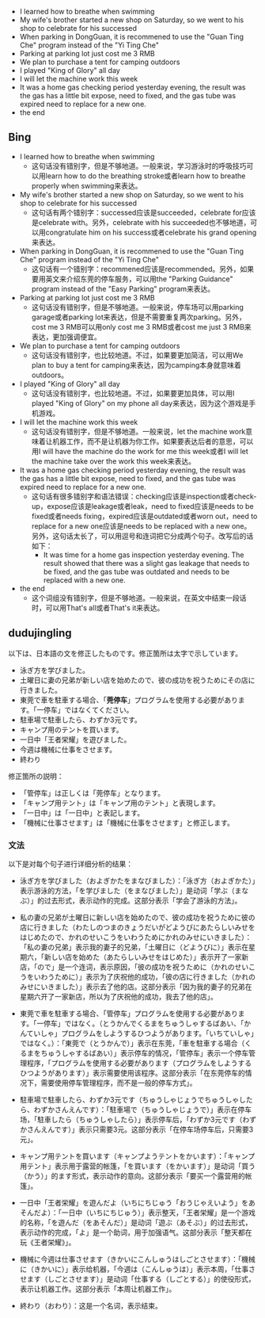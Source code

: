 - I learned how to breathe when swimming
- My wife's brother started a new shop on Saturday, so we went to his shop to celebrate for his successed
- When parking in DongGuan, it is recommened to use the "Guan Ting Che" program instead of the "Yi Ting Che"
- Parking at parking lot just cost me 3 RMB
- We plan to purchase a tent for camping outdoors
- I played "King of Glory" all day
- I will let the machine work this week
- It was a home gas checking period yesterday evening, the result was the gas has a little bit expose, need to fixed, and the gas tube was expired need to replace for a new one.
- the end

## Bing
- I learned how to breathe when swimming
  - 这句话没有错别字，但是不够地道。一般来说，学习游泳时的呼吸技巧可以用learn how to do the breathing stroke或者learn how to breathe properly when swimming来表达。
- My wife's brother started a new shop on Saturday, so we went to his shop to celebrate for his successed
  - 这句话有两个错别字：successed应该是succeeded，celebrate for应该是celebrate with。另外，celebrate with his succeeded也不够地道，可以用congratulate him on his success或者celebrate his grand opening来表达。
- When parking in DongGuan, it is recommened to use the "Guan Ting Che" program instead of the "Yi Ting Che"
  - 这句话有一个错别字：recommened应该是recommended。另外，如果要用英文来介绍东莞的停车服务，可以用the "Parking Guidance" program instead of the "Easy Parking" program来表达。
- Parking at parking lot just cost me 3 RMB
  - 这句话没有错别字，但是不够地道。一般来说，停车场可以用parking garage或者parking lot来表达，但是不需要重复两次parking。另外，cost me 3 RMB可以用only cost me 3 RMB或者cost me just 3 RMB来表达，更加强调便宜。
- We plan to purchase a tent for camping outdoors
  - 这句话没有错别字，也比较地道。不过，如果要更加简洁，可以用We plan to buy a tent for camping来表达，因为camping本身就意味着outdoors。
- I played "King of Glory" all day
  - 这句话没有错别字，也比较地道。不过，如果要更加具体，可以用I played "King of Glory" on my phone all day来表达，因为这个游戏是手机游戏。
- I will let the machine work this week
  - 这句话没有错别字，但是不够地道。一般来说，let the machine work意味着让机器工作，而不是让机器为你工作。如果要表达后者的意思，可以用I will have the machine do the work for me this week或者I will let the machine take over the work this week来表达。
- It was a home gas checking period yesterday evening, the result was the gas has a little bit expose, need to fixed, and the gas tube was expired need to replace for a new one.
  - 这句话有很多错别字和语法错误：checking应该是inspection或者check-up，expose应该是leakage或者leak，need to fixed应该是needs to be fixed或者needs fixing，expired应该是outdated或者worn out，need to replace for a new one应该是needs to be replaced with a new one。另外，这句话太长了，可以用逗号和连词把它分成两个句子。改写后的话如下：
    - It was time for a home gas inspection yesterday evening. The result showed that there was a slight gas leakage that needs to be fixed, and the gas tube was outdated and needs to be replaced with a new one.
- the end
  - 这个词组没有错别字，但是不够地道。一般来说，在英文中结束一段话时，可以用That's all或者That's it来表达。

## dudujingling
以下は、日本語の文を修正したものです。修正箇所は太字で示しています。

- 泳ぎ方を学びました。
- 土曜日に妻の兄弟が新しい店を始めたので、彼の成功を祝うためにその店に行きました。
- 東莞で車を駐車する場合、「**莞停车**」プログラムを使用する必要があります。「一停车」ではなくてください。
- 駐車場で駐車したら、わずか3元です。
- キャンプ用のテントを買います。
- 一日中「王者栄耀」を遊びました。
- 今週は機械に仕事をさせます。
- 終わり

修正箇所の説明：

- 「管停车」は正しくは「莞停车」となります。
- 「キャンプ用テント」は「キャンプ用のテント」と表現します。
- 「一日中」は「一日中」と表記します。
- 「機械に仕事させます」は「機械に仕事をさせます」と修正します。

### 文法
以下是对每个句子进行详细分析的结果：

- 泳ぎ方を学びました（およぎかたをまなびました）：「泳ぎ方（およぎかた）」表示游泳的方法，「を学びました（をまなびました）」是动词「学ぶ（まなぶ）」的过去形式，表示动作的完成。这部分表示「学会了游泳的方法」。

- 私の妻の兄弟が土曜日に新しい店を始めたので、彼の成功を祝うために彼の店に行きました（わたしのつまのきょうだいがどようびにあたらしいみせをはじめたので、かれのせいこうをいわうためにかれのみせにいきました）：「私の妻の兄弟」表示我的妻子的兄弟，「土曜日に（どようびに）」表示在星期六，「新しい店を始めた（あたらしいみせをはじめた）」表示开了一家新店，「ので」是一个连词，表示原因，「彼の成功を祝うために（かれのせいこうをいわうために）」表示为了庆祝他的成功，「彼の店に行きました（かれのみせにいきました）」表示去了他的店。这部分表示「因为我的妻子的兄弟在星期六开了一家新店，所以为了庆祝他的成功，我去了他的店」。

- 東莞で車を駐車する場合、「管停车」プログラムを使用する必要があります。「一停车」ではなく。（とうかんでくるまをちゅうしゃするばあい、「かんていしゃ」プログラムをしようするひつようがあります。「いちていしゃ」ではなく。）：「東莞で（とうかんで）」表示在东莞，「車を駐車する場合（くるまをちゅうしゃするばあい）」表示停车的情况，「管停车」表示一个停车管理程序，「プログラムを使用する必要があります（プログラムをしようするひつようがあります）」表示需要使用该程序。这部分表示「在东莞停车的情况下，需要使用停车管理程序，而不是一般的停车方式」。

- 駐車場で駐車したら、わずか3元です（ちゅうしゃじょうでちゅうしゃしたら、わずかさんえんです）：「駐車場で（ちゅうしゃじょうで）」表示在停车场，「駐車したら（ちゅうしゃしたら）」表示停车后，「わずか3元です（わずかさんえんです）」表示只需要3元。这部分表示「在停车场停车后，只需要3元」。

- キャンプ用テントを買います（キャンプようテントをかいます）：「キャンプ用テント」表示用于露营的帐篷，「を買います（をかいます）」是动词「買う（かう）」的ます形式，表示动作的意向。这部分表示「要买一个露营用的帐篷」。

- 一日中「王者栄耀」を遊んだよ（いちにちじゅう「おうじゃえいよう」をあそんだよ）：「一日中（いちにちじゅう）」表示整天，「王者栄耀」是一个游戏的名称，「を遊んだ（をあそんだ）」是动词「遊ぶ（あそぶ）」的过去形式，表示动作的完成，「よ」是一个助词，用于加强语气。这部分表示「整天都在玩《王者栄耀》」。

- 機械に今週は仕事させます（きかいにこんしゅうはしごとさせます）：「機械に（きかいに）」表示给机器，「今週は（こんしゅうは）」表示本周，「仕事させます（しごとさせます）」是动词「仕事する（しごとする）」的使役形式，表示让机器工作。这部分表示「本周让机器工作」。

- 終わり（おわり）：这是一个名词，表示结束。
